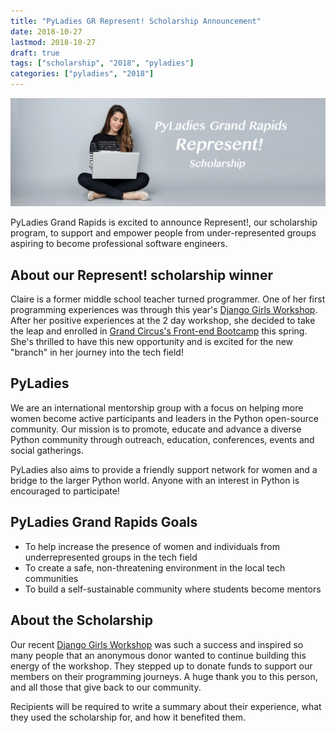 ```yaml
---
title: "PyLadies GR Represent! Scholarship Announcement"
date: 2018-10-27
lastmod: 2018-10-27
draft: true
tags: ["scholarship", "2018", "pyladies"]
categories: ["pyladies", "2018"]
---
```

![PyLadies GR Represent! Scholarship](/images/represent.jpg)

PyLadies Grand Rapids is excited to announce Represent!, our scholarship program, to support and empower people from under-represented groups aspiring to become professional software engineers.

## About our Represent! scholarship winner
Claire is a former middle school teacher turned programmer. One of her first programming experiences was through this year's [Django Girls Workshop](http://grandrapids.pyladies.com/post/django-girls-2018/). After her positive experiences at the 2 day workshop, she decided to take the leap and enrolled in [Grand Circus's Front-end Bootcamp](https://www.grandcircus.co/grand-rapids-coding-bootcamp/) this spring. She's thrilled to have this new opportunity and is excited for the new "branch" in her journey into the tech field!

## PyLadies

We are an international mentorship group with a focus on helping more women become active participants and leaders in the Python open-source community. Our mission is to promote, educate and advance a diverse Python community through outreach, education, conferences, events and social gatherings.

PyLadies also aims to provide a friendly support network for women and a bridge to the larger Python world. Anyone with an interest in Python is encouraged to participate!

## PyLadies Grand Rapids Goals

* To help increase the presence of women and individuals from underrepresented groups in the tech field
* To create a safe, non-threatening environment in the local tech communities
* To build a self-sustainable community where students become mentors

## About the Scholarship

Our recent [Django Girls Workshop](http://grandrapids.pyladies.com/post/django-girls-2018/) was such a success and inspired so many people that an anonymous donor wanted to continue building this energy of the workshop. They stepped up to donate funds to support our members on their programming journeys. A huge thank you to this person, and all those that give back to our community.

Recipients will be required to write a summary about their experience, what they used the scholarship for, and how it benefited them.
